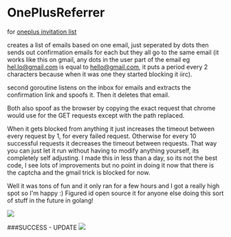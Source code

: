 # OnePlusReferrer

for [oneplus invitation list](https://oneplus.net/invites)

creates a list of emails based on one email, just seperated by dots then sends out confirmation emails for each but they all go to the same email (it works like this on gmail, any dots in the user part of the email eg hel.lo@gmail.com is equal to hello@gmail.com, it puts a period every 2 characters because when it was one they started blocking it iirc).

second goroutine listens on the inbox for emails and extracts the confirmation link and spoofs it. Then it deletes that email. 

Both also spoof as the browser by copying the exact request that chrome would use for the GET requests except with the path replaced.

When it gets blocked from anything it just increases the timeout between every request by 1, for every failed request. Otherwise for every 10 successful requests it decreases the timeout between requests. That way you can just let it run without having to modify anything yourself, its completely self adjusting. I made this in less than a day, so its not the best code, I see lots of improvements but no point in doing it now that there is the captcha and the gmail trick is blocked for now. 

Well it was tons of fun and it only ran for a few hours and I got a really high spot so I'm happy :) Figured id open source it for anyone else doing this sort of stuff in the future in golang! 

<img src="https://www.imageupload.co.uk/images/2015/08/10/ScreenShot2015-08-10at1.06.26PM.png" border="0">

###SUCCESS - UPDATE
<img src="http://bit.ly/1F4fPO5" border="0">
